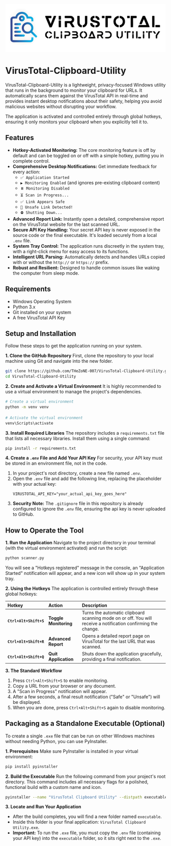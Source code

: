 ![image alt](https://github.com/THeZoNE-007/VirusTotal-Clipboard-Utility/blob/761580b87bd1376a87a3b3f050db182bc509ebaf/Banner.jpg)
 # VirusTotal-Clipboard-Utility

VirusTotal-Clipboard-Utility is a lightweight, privacy-focused Windows utility that runs in the background to monitor your clipboard for URLs. It automatically scans them against the VirusTotal API in real-time and provides instant desktop notifications about their safety, helping you avoid malicious websites without disrupting your workflow.

The application is activated and controlled entirely through global hotkeys, ensuring it only monitors your clipboard when you explicitly tell it to.

## Features

-   **Hotkey-Activated Monitoring:** The core monitoring feature is off by default and can be toggled on or off with a simple hotkey, putting you in complete control.
-   **Comprehensive Desktop Notifications:** Get immediate feedback for every action:
    -   `✅ Application Started`
    -   `▶️ Monitoring Enabled` (and ignores pre-existing clipboard content)
    -   `⏸️ Monitoring Disabled`
    -   `⏳ Scan in Progress...`
    -   `✅ Link Appears Safe`
    -   `🚨 Unsafe Link Detected!`
    -   `⛔ Shutting Down...`
-   **Advanced Report Link:** Instantly open a detailed, comprehensive report on the VirusTotal website for the last scanned URL.
-   **Secure API Key Handling:** Your secret API key is never exposed in the source code or the final executable. It's loaded securely from a local `.env` file.
-   **System Tray Control:** The application runs discreetly in the system tray, with a right-click menu for easy access to its functions.
-   **Intelligent URL Parsing:** Automatically detects and handles URLs copied with or without the `http://` or `https://` prefix.
-   **Robust and Resilient:** Designed to handle common issues like waking the computer from sleep mode.

## Requirements

-   Windows Operating System
-   Python 3.x
-   Git installed on your system
-   A free VirusTotal API Key

## Setup and Installation

Follow these steps to get the application running on your system.

**1. Clone the GitHub Repository**
First, clone the repository to your local machine using Git and navigate into the new folder.

```bash
git clone https://github.com/THeZoNE-007/VirusTotal-Clipboard-Utility.git
cd VirusTotal-Clipboard-Utility
```

**2. Create and Activate a Virtual Environment**
It is highly recommended to use a virtual environment to manage the project's dependencies.

```bash
# Create a virtual environment
python -m venv venv

# Activate the virtual environment
venv\Scripts\activate
```

**3. Install Required Libraries**
The repository includes a `requirements.txt` file that lists all necessary libraries. Install them using a single command:

```bash
pip install -r requirements.txt
```

**4. Create a `.env` File and Add Your API Key**
For security, your API key must be stored in an environment file, not in the code.

1.  In your project's root directory, create a new file named `.env`.
2.  Open the `.env` file and add the following line, replacing the placeholder with your actual key:
    ```
    VIRUSTOTAL_API_KEY="your_actual_api_key_goes_here"
    ```
3.  **Security Note:** The `.gitignore` file in this repository is already configured to ignore the `.env` file, ensuring the api key is never uploaded to GitHub.

## How to Operate the Tool

**1. Run the Application**
Navigate to the project directory in your terminal (with the virtual environment activated) and run the script:

```bash
python scanner.py
```

You will see a "Hotkeys registered" message in the console, an "Application Started" notification will appear, and a new icon will show up in your system tray.

**2. Using the Hotkeys**
The application is controlled entirely through these global hotkeys:

| Hotkey                 | Action                | Description                                                                                  |
| :--------------------- | :-------------------- | :------------------------------------------------------------------------------------------- |
| **`Ctrl+Alt+Shift+S`** | **Toggle Monitoring** | Turns the automatic clipboard scanning mode on or off. You will receive a notification confirming the change. |
| **`Ctrl+Alt+Shift+R`** | **Advanced Report**   | Opens a detailed report page on VirusTotal for the last URL that was scanned.                |
| **`Ctrl+Alt+Shift+Q`** | **Quit Application**  | Shuts down the application gracefully, providing a final notification.                       |

**3. The Standard Workflow**
1.  Press `Ctrl+Alt+Shift+S` to enable monitoring.
2.  Copy a URL from your browser or any document.
3.  A "Scan in Progress" notification will appear.
4.  After a few seconds, a final result notification ("Safe" or "Unsafe") will be displayed.
5.  When you are done, press `Ctrl+Alt+Shift+S` again to disable monitoring.

## Packaging as a Standalone Executable (Optional)

To create a single `.exe` file that can be run on other Windows machines without needing Python, you can use PyInstaller.

**1. Prerequisites**
Make sure PyInstaller is installed in your virtual environment:
```bash
pip install pyinstaller
```

**2. Build the Executable**
Run the following command from your project's root directory. This command includes all necessary flags for a polished, functional build with a custom name and icon.

```bash
pyinstaller --name "VirusTotal Clipboard Utility" --distpath executable --onefile --windowed --add-data "app_icon.ico;." --hidden-import "keyboard._win32" --hidden-import "plyer.platforms.win.notification" --icon="app_icon.ico" scanner.py
```

**3. Locate and Run Your Application**
-   After the build completes, you will find a new folder named `executable`.
-   Inside this folder is your final application: `VirusTotal Clipboard Utility.exe`.
-   **Important:** To run the `.exe` file, you must copy the `.env` file (containing your API key) into the `executable` folder, so it sits right next to the `.exe`.